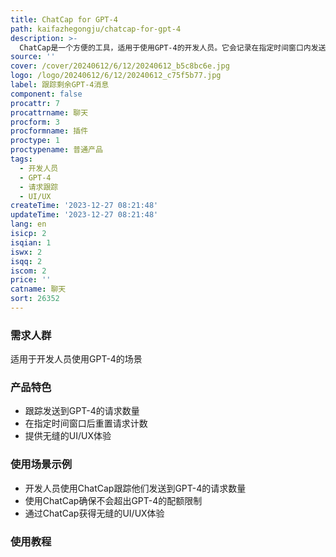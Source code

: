 ```yaml
---
title: ChatCap for GPT-4
path: kaifazhegongju/chatcap-for-gpt-4
description: >-
  ChatCap是一个方便的工具，适用于使用GPT-4的开发人员。它会记录在指定时间窗口内发送到GPT-4的请求数量，帮助您管理使用情况，避免超出配额，同时享受无缝的UI/UX体验。主要功能包括：跟踪发送到GPT-4的请求数量、在指定时间窗口后重置请求计数（默认为3小时）。
source: ''
cover: /cover/20240612/6/12/20240612_b5c8bc6e.jpg
logo: /logo/20240612/6/12/20240612_c75f5b77.jpg
label: 跟踪剩余GPT-4消息
component: false
procattr: 7
procattrname: 聊天
procform: 3
procformname: 插件
proctype: 1
proctypename: 普通产品
tags:
  - 开发人员
  - GPT-4
  - 请求跟踪
  - UI/UX
createTime: '2023-12-27 08:21:48'
updateTime: '2023-12-27 08:21:48'
lang: en
isicp: 2
isqian: 1
iswx: 2
isqq: 2
iscom: 2
price: ''
catname: 聊天
sort: 26352
---
```




### 需求人群
适用于开发人员使用GPT-4的场景

### 产品特色
- 跟踪发送到GPT-4的请求数量
- 在指定时间窗口后重置请求计数
- 提供无缝的UI/UX体验

### 使用场景示例
- 开发人员使用ChatCap跟踪他们发送到GPT-4的请求数量
- 使用ChatCap确保不会超出GPT-4的配额限制
- 通过ChatCap获得无缝的UI/UX体验

### 使用教程


  
